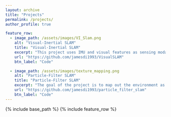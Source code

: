 ```yaml
---
layout: archive
title: "Projects"
permalink: /projects/
author_profile: true

feature_row:
  - image_path: /assets/images/VI_Slam.png
    alt: "Visual-Inertial SLAM"
    title: "Visual-Inertial SLAM"
    excerpt: "This project uses IMU and visual features as sensing modalities, and the goal of the project is to track vehicle pose and landmark positions over time. The project uses Extended Kalman Filter to accomplish Simultaneous Localization and Mapping (SLAM)."
    url: "https://github.com/jamesdi1993/VisualSLAM"
    btn_label: "Code"

  - image_path: /assets/images/texture_mapping.png
    alt: "Particle-Filter SLAM"
    title: "Particle-Filter SLAM"
    excerpt: "The goal of the project is to map out the environment as well as the robot trajectory over time. The sensing 	modalities in this project are IMU, encoders, Lidar and RGBD images. Finally, a texture map of the environment is created based on the images captured by the camera."
    url: "https://github.com/jamesdi1993/particle_filter_slam"
    btn_label: "Code"
---
```


{% include base_path %}
{% include feature_row %}